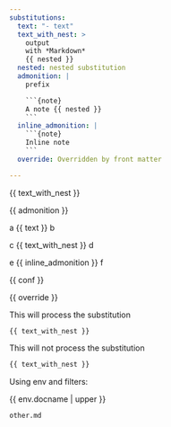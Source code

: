 ```yaml
---
substitutions:
  text: "- text"
  text_with_nest: >
    output
    with *Markdown*
    {{ nested }}
  nested: nested substitution
  admonition: |
    prefix

    ```{note}
    A note {{ nested }}
    ```
  inline_admonition: |
    ```{note}
    Inline note
    ```
  override: Overridden by front matter

---
```


{{ text_with_nest }}

{{ admonition }}

a {{ text }} b

c {{ text_with_nest }} d

e {{ inline_admonition }} f

{{ conf }}

{{ override }}

This will process the substitution

```{parsed-literal}
{{ text_with_nest }}
```

This will not process the substitution

```python
{{ text_with_nest }}
```

Using env and filters:

{{ env.docname | upper }}

```{toctree}
other.md
```
